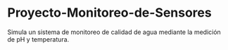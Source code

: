 # Proyecto-Monitoreo-de-Sensores
Simula un sistema de monitoreo de calidad de agua mediante la medición de pH y temperatura.
